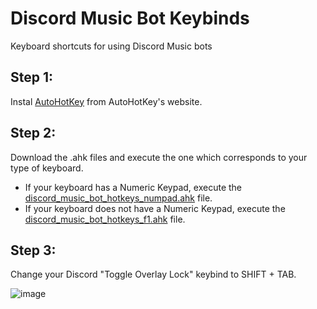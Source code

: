 # Discord Music Bot Keybinds
Keyboard shortcuts for using Discord Music bots

## Step 1:
Instal [AutoHotKey](https://www.autohotkey.com) from AutoHotKey's website.

## Step 2:
Download the .ahk files and execute the one which corresponds to your type of keyboard.
- If your keyboard has a Numeric Keypad, execute the [discord_music_bot_hotkeys_numpad.ahk](https://github.com/pedrosobucki/discord-music-bot-keybinds/blob/master/discord%20_music_bot_hotkeys_numpad.ahk) file.
- If your keyboard does not have a Numeric Keypad, execute the [discord_music_bot_hotkeys_f1.ahk](https://github.com/pedrosobucki/discord-music-bot-keybinds/blob/master/discord%20_music_bot_hotkeys_f1.ahk) file.

## Step 3:
Change your Discord "Toggle Overlay Lock" keybind to SHIFT + TAB.

![image](https://drive.google.com/file/d/1wBocpIjHvt7cWmcZlfXSk9CIDNekBaOJ/view?usp=sharing)
